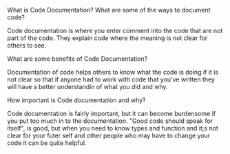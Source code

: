 What is Code Documentation? What are some of the ways to document code?

Code documentation is where you enter comment into the code that are not part of the code. They explain code where the meaning is not clear for others to see. 

What are some benefits of Code Documentation? 

Documentation of code helps others to know what the code is doing if it is not clear so that if anyone had to work with code that you've written they will have a better understandin of what you did and why.

How important is Code documentation and why?

Code documentation is fairly important, but it can become burdensome if you put too much in to the documentation. "Good code should speak for itself", is good, but when you need to know types and function and it;s not clear for your futer self and other people who may have to change your code it can be quite helpful.